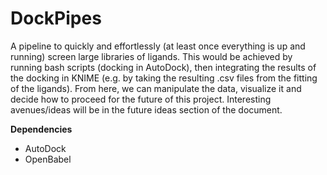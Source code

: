 # DockPipes

A pipeline to quickly and effortlessly (at least once everything is up and running) screen large libraries of ligands. This would be achieved by running bash scripts (docking in AutoDock), then integrating the results of the docking in KNIME (e.g. by taking the resulting .csv files from the fitting of the ligands). From here, we can manipulate the data, visualize it and decide how to proceed for the future of this project. Interesting avenues/ideas will be in the future ideas section of the document.

__Dependencies__

- AutoDock 
- OpenBabel
